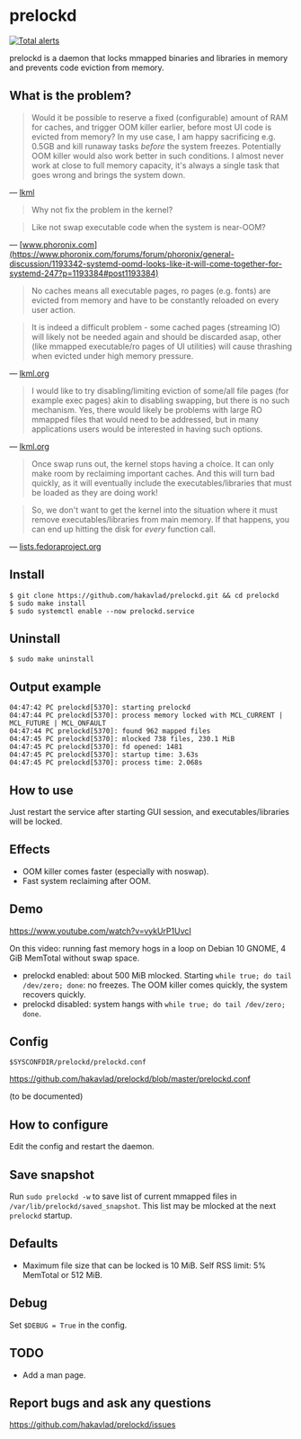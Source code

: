 # prelockd

[![Total alerts](https://img.shields.io/lgtm/alerts/g/hakavlad/prelockd.svg?logo=lgtm&logoWidth=18)](https://lgtm.com/projects/g/hakavlad/prelockd/alerts/)

prelockd is a daemon that locks mmapped binaries and libraries in memory and prevents code eviction from memory.

## What is the problem?

> Would it be possible to reserve a fixed (configurable) amount of RAM for caches, and trigger OOM killer earlier, before most UI code is evicted from memory? In my use case, I am happy sacrificing e.g. 0.5GB and kill runaway tasks _before_ the system freezes. Potentially OOM killer would also work better in such conditions. I almost never work at close to full memory capacity, it's always a single task that goes wrong and brings the system down.

— [lkml](https://lkml.org/lkml/2019/8/8/639)

> Why not fix the problem in the kernel?

> Like not swap executable code when the system is near-OOM?

— [www.phoronix.com](https://www.phoronix.com/forums/forum/phoronix/general-discussion/1193342-systemd-oomd-looks-like-it-will-come-together-for-systemd-247?p=1193384#post1193384)


> No caches means all executable pages, ro pages (e.g. fonts) are evicted
> from memory and have to be constantly reloaded on every user action.

> It is indeed a difficult problem - some
> cached pages (streaming IO) will likely not be needed again and should
> be discarded asap, other (like mmapped executable/ro pages of UI
> utilities) will cause thrashing when evicted under high memory pressure.

— [lkml.org](https://lkml.org/lkml/2019/8/9/294)

> I would like to try disabling/limiting eviction of some/all
> file pages (for example exec pages) akin to disabling swapping, but
> there is no such mechanism. Yes, there would likely be problems with
> large RO mmapped files that would need to be addressed, but in many
> applications users would be interested in having such options.

— [lkml.org](https://lkml.org/lkml/2019/8/10/161)

> Once swap runs out, the kernel stops having a choice. It can only make room by reclaiming important caches. And this will turn bad quickly, as it will eventually include the executables/libraries that must be loaded as they are doing work!

> So, we don't want to get the kernel into the situation where it must remove executables/libraries from main memory. If that happens, you can end up hitting the disk for *every* function call.

— [lists.fedoraproject.org](https://lists.fedoraproject.org/archives/list/devel@lists.fedoraproject.org/message/5V2BBYBQ6AWAL7LXYLYV6XBZYGPDS5RV/)

## Install

```
$ git clone https://github.com/hakavlad/prelockd.git && cd prelockd
$ sudo make install
$ sudo systemctl enable --now prelockd.service
```

## Uninstall

```
$ sudo make uninstall
```

## Output example

```
04:47:42 PC prelockd[5370]: starting prelockd
04:47:44 PC prelockd[5370]: process memory locked with MCL_CURRENT | MCL_FUTURE | MCL_ONFAULT
04:47:44 PC prelockd[5370]: found 962 mapped files
04:47:45 PC prelockd[5370]: mlocked 738 files, 230.1 MiB
04:47:45 PC prelockd[5370]: fd opened: 1481
04:47:45 PC prelockd[5370]: startup time: 3.63s
04:47:45 PC prelockd[5370]: process time: 2.068s
```

## How to use

Just restart the service after starting GUI session, and executables/libraries will be locked.

## Effects
- OOM killer comes faster (especially with noswap).
- Fast system reclaiming after OOM.

## Demo

https://www.youtube.com/watch?v=vykUrP1UvcI

On this video: running fast memory hogs in a loop on Debian 10 GNOME, 4 GiB MemTotal without swap space.
- prelockd enabled: about 500 MiB mlocked. Starting `while true; do tail /dev/zero; done`: no freezes. The OOM killer comes quickly, the system recovers quickly.
- prelockd disabled: system hangs with `while true; do tail /dev/zero; done`.

## Config

`$SYSCONFDIR/prelockd/prelockd.conf`

https://github.com/hakavlad/prelockd/blob/master/prelockd.conf

(to be documented)

## How to configure

Edit the config and restart the daemon.

## Save snapshot

Run `sudo prelockd -w` to save list of current mmapped files in `/var/lib/prelockd/saved_snapshot`. This list may be mlocked at the next `prelockd` startup.

## Defaults

- Maximum file size that can be locked is 10 MiB. Self RSS limit: 5% MemTotal or 512 MiB.

## Debug

Set `$DEBUG = True` in the config.

## TODO

- Add a man page.

## Report bugs and ask any questions

https://github.com/hakavlad/prelockd/issues

